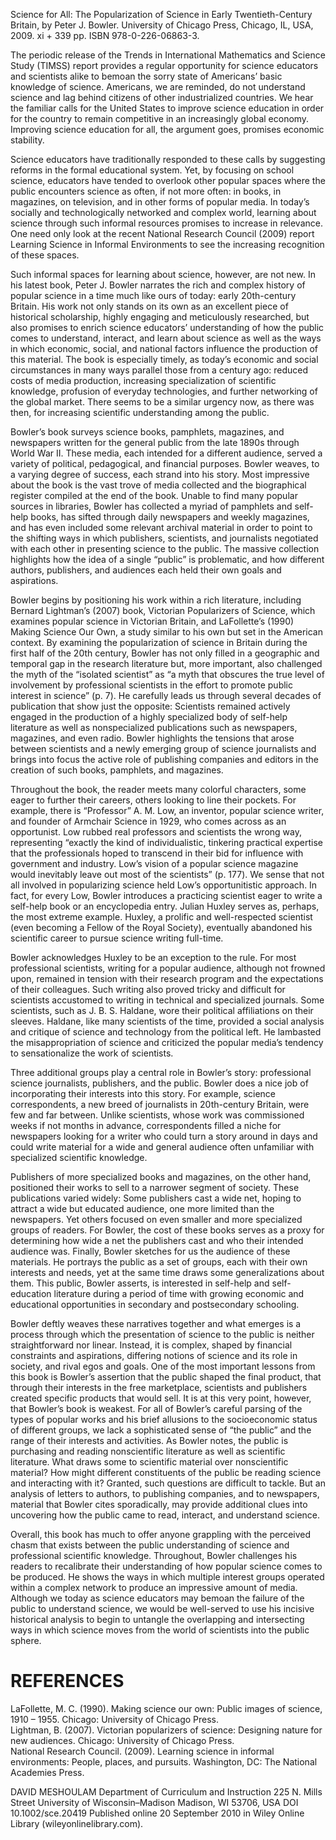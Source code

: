 Science for All: The Popularization of Science in Early Twentieth-Century Britain, by Peter J. Bowler. University of Chicago Press, Chicago, IL, USA, 2009. xi $+ \ 3 3 9$ pp. ISBN 978-0-226-06863-3.

The periodic release of the Trends in International Mathematics and Science Study (TIMSS) report provides a regular opportunity for science educators and scientists alike to bemoan the sorry state of Americans’ basic knowledge of science. Americans, we are reminded, do not understand science and lag behind citizens of other industrialized countries. We hear the familiar calls for the United States to improve science education in order for the country to remain competitive in an increasingly global economy. Improving science education for all, the argument goes, promises economic stability.

Science educators have traditionally responded to these calls by suggesting reforms in the formal educational system. Yet, by focusing on school science, educators have tended to overlook other popular spaces where the public encounters science as often, if not more often: in books, in magazines, on television, and in other forms of popular media. In today’s socially and technologically networked and complex world, learning about science through such informal resources promises to increase in relevance. One need only look at the recent National Research Council (2009) report Learning Science in Informal Environments to see the increasing recognition of these spaces.

Such informal spaces for learning about science, however, are not new. In his latest book, Peter J. Bowler narrates the rich and complex history of popular science in a time much like ours of today: early 20th-century Britain. His work not only stands on its own as an excellent piece of historical scholarship, highly engaging and meticulously researched, but also promises to enrich science educators’ understanding of how the public comes to understand, interact, and learn about science as well as the ways in which economic, social, and national factors influence the production of this material. The book is especially timely, as today’s economic and social circumstances in many ways parallel those from a century ago: reduced costs of media production, increasing specialization of scientific knowledge, profusion of everyday technologies, and further networking of the global market. There seems to be a similar urgency now, as there was then, for increasing scientific understanding among the public.

Bowler’s book surveys science books, pamphlets, magazines, and newspapers written for the general public from the late 1890s through World War II. These media, each intended for a different audience, served a variety of political, pedagogical, and financial purposes. Bowler weaves, to a varying degree of success, each strand into his story. Most impressive about the book is the vast trove of media collected and the biographical register compiled at the end of the book. Unable to find many popular sources in libraries, Bowler has collected a myriad of pamphlets and self-help books, has sifted through daily newspapers and weekly magazines, and has even included some relevant archival material in order to point to the shifting ways in which publishers, scientists, and journalists negotiated with each other in presenting science to the public. The massive collection highlights how the idea of a single “public” is problematic, and how different authors, publishers, and audiences each held their own goals and aspirations.

Bowler begins by positioning his work within a rich literature, including Bernard Lightman’s (2007) book, Victorian Popularizers of Science, which examines popular science in Victorian Britain, and LaFollette’s (1990) Making Science Our Own, a study similar to his own but set in the American context. By examining the popularization of science in Britain during the first half of the 20th century, Bowler has not only filled in a geographic and temporal gap in the research literature but, more important, also challenged the myth of the “isolated scientist” as “a myth that obscures the true level of involvement by professional scientists in the effort to promote public interest in science” (p. 7). He carefully leads us through several decades of publication that show just the opposite: Scientists remained actively engaged in the production of a highly specialized body of self-help literature as well as nonspecialized publications such as newspapers, magazines, and even radio. Bowler highlights the tensions that arose between scientists and a newly emerging group of science journalists and brings into focus the active role of publishing companies and editors in the creation of such books, pamphlets, and magazines.

Throughout the book, the reader meets many colorful characters, some eager to further their careers, others looking to line their pockets. For example, there is “Professor” A. M. Low, an inventor, popular science writer, and founder of Armchair Science in 1929, who comes across as an opportunist. Low rubbed real professors and scientists the wrong way, representing “exactly the kind of individualistic, tinkering practical expertise that the professionals hoped to transcend in their bid for influence with government and industry. Low’s vision of a popular science magazine would inevitably leave out most of the scientists” (p. 177). We sense that not all involved in popularizing science held Low’s opportunitistic approach. In fact, for every Low, Bowler introduces a practicing scientist eager to write a self-help book or an encyclopedia entry. Julian Huxley serves as, perhaps, the most extreme example. Huxley, a prolific and well-respected scientist (even becoming a Fellow of the Royal Society), eventually abandoned his scientific career to pursue science writing full-time.

Bowler acknowledges Huxley to be an exception to the rule. For most professional scientists, writing for a popular audience, although not frowned upon, remained in tension with their research program and the expectations of their colleagues. Such writing also proved tricky and difficult for scientists accustomed to writing in technical and specialized journals. Some scientists, such as J. B. S. Haldane, wore their political affiliations on their sleeves. Haldane, like many scientists of the time, provided a social analysis and critique of science and technology from the political left. He lambasted the misappropriation of science and criticized the popular media’s tendency to sensationalize the work of scientists.

Three additional groups play a central role in Bowler’s story: professional science journalists, publishers, and the public. Bowler does a nice job of incorporating their interests into this story. For example, science correspondents, a new breed of journalists in 20th-century Britain, were few and far between. Unlike scientists, whose work was commissioned weeks if not months in advance, correspondents filled a niche for newspapers looking for a writer who could turn a story around in days and could write material for a wide and general audience often unfamiliar with specialized scientific knowledge.

Publishers of more specialized books and magazines, on the other hand, positioned their works to sell to a narrower segment of society. These publications varied widely: Some publishers cast a wide net, hoping to attract a wide but educated audience, one more limited than the newspapers. Yet others focused on even smaller and more specialized groups of readers. For Bowler, the cost of these books serves as a proxy for determining how wide a net the publishers cast and who their intended audience was. Finally, Bowler sketches for us the audience of these materials. He portrays the public as a set of groups, each with their own interests and needs, yet at the same time draws some generalizations about them. This public, Bowler asserts, is interested in self-help and self-education literature during a period of time with growing economic and educational opportunities in secondary and postsecondary schooling.

Bowler deftly weaves these narratives together and what emerges is a process through which the presentation of science to the public is neither straightforward nor linear. Instead, it is complex, shaped by financial constraints and aspirations, differing notions of science and its role in society, and rival egos and goals. One of the most important lessons from this book is Bowler’s assertion that the public shaped the final product, that through their interests in the free marketplace, scientists and publishers created specific products that would sell. It is at this very point, however, that Bowler’s book is weakest. For all of Bowler’s careful parsing of the types of popular works and his brief allusions to the socioeconomic status of different groups, we lack a sophisticated sense of “the public” and the range of their interests and activities. As Bowler notes, the public is purchasing and reading nonscientific literature as well as scientific literature. What draws some to scientific material over nonscientific material? How might different constituents of the public be reading science and interacting with it? Granted, such questions are difficult to tackle. But an analysis of letters to authors, to publishing companies, and to newspapers, material that Bowler cites sporadically, may provide additional clues into uncovering how the public came to read, interact, and understand science.

Overall, this book has much to offer anyone grappling with the perceived chasm that exists between the public understanding of science and professional scientific knowledge. Throughout, Bowler challenges his readers to recalibrate their understanding of how popular science comes to be produced. He shows the ways in which multiple interest groups operated within a complex network to produce an impressive amount of media. Although we today as science educators may bemoan the failure of the public to understand science, we would be well-served to use his incisive historical analysis to begin to untangle the overlapping and intersecting ways in which science moves from the world of scientists into the public sphere.

# REFERENCES

LaFollette, M. C. (1990). Making science our own: Public images of science, 1910 – 1955. Chicago: University of Chicago Press.   
Lightman, B. (2007). Victorian popularizers of science: Designing nature for new audiences. Chicago: University of Chicago Press.   
National Research Council. (2009). Learning science in informal environments: People, places, and pursuits. Washington, DC: The National Academies Press.

DAVID MESHOULAM Department of Curriculum and Instruction 225 N. Mills Street University of Wisconsin–Madison Madison, WI 53706, USA DOI 10.1002/sce.20419 Published online 20 September 2010 in Wiley Online Library (wileyonlinelibrary.com).